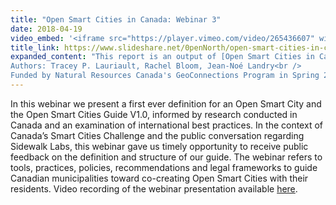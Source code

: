 ```yaml
---
title: "Open Smart Cities in Canada: Webinar 3"
date: 2018-04-19
video_embed: '<iframe src="https://player.vimeo.com/video/265436607" width="640" height="400" frameborder="0" webkitallowfullscreen mozallowfullscreen allowfullscreen></iframe>'
title_link: https://www.slideshare.net/0penNorth/open-smart-cities-in-canada-webinar-3-english
expanded_content: "This report is an output of [Open Smart Cities in Canada](/publications/#open-smart-cities-guide), a one-year collaborative research project.<br />
Authors: Tracey P. Lauriault, Rachel Bloom, Jean-Noé Landry<br />
Funded by Natural Resources Canada's GeoConnections Program in Spring 2018"
---
```

In this webinar we present a first ever definition for an Open Smart City and the Open Smart Cities Guide V1.0, informed by research conducted in Canada and an examination of international best practices. In the context of Canada’s Smart Cities Challenge and the public conversation regarding Sidewalk Labs, this webinar gave us timely opportunity to receive public feedback on the definition and structure of our guide. The webinar refers to tools, practices, policies, recommendations and legal frameworks to guide Canadian municipalities toward co-creating Open Smart Cities with their residents. Video recording of the webinar presentation available [here](https://vimeo.com/265436607).
